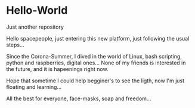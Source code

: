 # Hello-World
Just another repository

Hello spacepeople, just entering this new platform, just following the usual steps...

Since the Corona-Summer, I dived in the world of Linux, bash scripting, python and raspberries, digital ones... None of my friends is interested in the future, and it is hapeenings right now. 

Hope that sometime I could help begginer's to see the ligth, now I'm just floating and learning...

All the best for everyone, face-masks, soap and freedom... 
